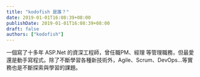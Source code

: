 ```yaml
---
title: "kodofish 是誰？"
date: 2019-01-01T16:08:39+08:00
publishDate: 2019-01-01T16:08:39+08:00
draft: false
authors: ["kodofish"]
---
```


一個寫了十多年 ASP.Net 的資深工程師，曾任職PM、經理 等管理職務，但最愛還是動手寫程式。除了不斷學習各種新技術外，Agile、Scrum、DevOps…等實務也是不斷探索與學習的課題。

